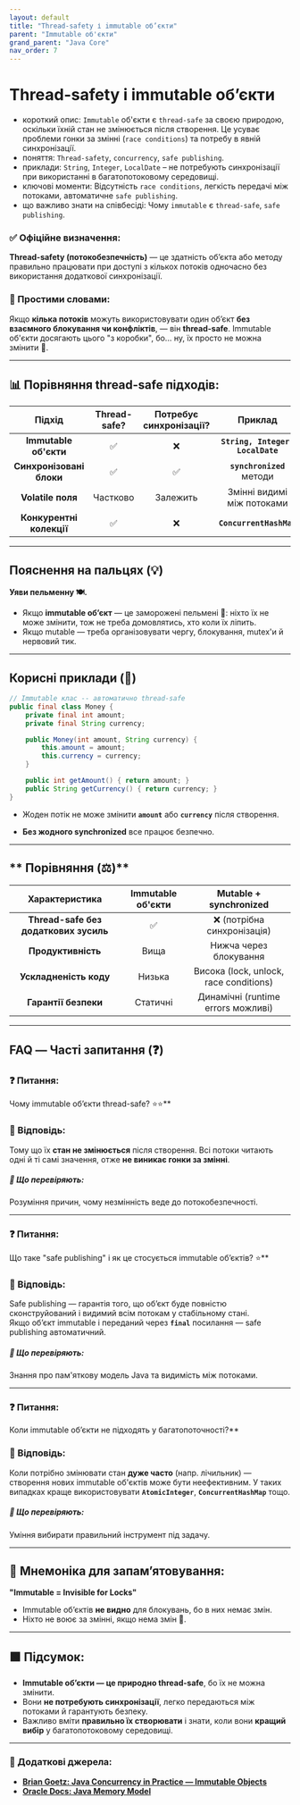 ```yaml
---
layout: default
title: "Thread-safety і immutable об’єкти"
parent: "Immutable об'єкти"
grand_parent: "Java Core"
nav_order: 7
---
```


# Thread-safety і immutable об’єкти

*   короткий опис: `Immutable` об'єкти є `thread-safe` за своєю природою, оскільки їхній стан не змінюється після створення. Це усуває проблеми гонки за змінні (`race conditions`) та потребу в явній синхронізації.
*   поняття: `Thread-safety`, `concurrency`, `safe publishing`.
*   приклади: `String`, `Integer`, `LocalDate` – не потребують синхронізації при використанні в багатопотоковому середовищі.
*   ключові моменти: Відсутність `race conditions`, легкість передачі між потоками, автоматичне `safe publishing`.
*   що важливо знати на співбесіді: Чому `immutable` є `thread-safe`, `safe publishing`.

### **✅ Офіційне визначення:**

**Thread-safety (потокобезпечність)** — це здатність об’єкта або методу правильно працювати при доступі з кількох потоків одночасно без використання додаткової синхронізації.

### **🧠 Простими словами:**

Якщо **кілька потоків** можуть використовувати один об’єкт **без взаємного блокування чи конфліктів**, — він **thread-safe**. Immutable об'єкти досягають цього "з коробки", бо... ну, їх просто не можна змінити 💎.


---

## **📊 Порівняння thread-safe підходів:**



| Підхід | Thread-safe? | Потребує синхронізації? | Приклад |
| :---: | :---: | :---: | :---: |
| **Immutable об'єкти** | ✅ | ❌ | **`String, Integer, LocalDate`** |
| **Синхронізовані блоки** | ✅ | ✅ | **`synchronized`** методи |
| **Volatile поля** | Частково | Залежить | Змінні видимі між потоками |
| **Конкурентні колекції** | ✅ | ❌ | **`ConcurrentHashMap`** |

---

## **Пояснення на пальцях (💡)**

**Уяви пельменну 🍽️.**

* Якщо **immutable об’єкт** — це заморожені пельмені 🥶: ніхто їх не може змінити, тож не треба домовлятись, хто коли їх ліпить.
* Якщо mutable — треба організовувати чергу, блокування, mutex'и й нервовий тик.

---

## **Корисні приклади (🧪)**

```java
// Immutable клас -- автоматично thread-safe
public final class Money {
    private final int amount;
    private final String currency;

    public Money(int amount, String currency) {
        this.amount = amount;
        this.currency = currency;
    }

    public int getAmount() { return amount; }
    public String getCurrency() { return currency; }
}
```
* Жоден потік не може змінити **`amount`** або **`currency`** після створення.

* **Без жодного synchronized** все працює безпечно.

---

## ** Порівняння (⚖️)**

| Характеристика | Immutable об'єкти | Mutable \+ synchronized |
| :---: | :---: | :---: |
| **Thread-safe без додаткових зусиль** | ✅ | ❌ (потрібна синхронізація) |
| **Продуктивність** | Вища | Нижча через блокування |
| **Ускладненість коду** | Низька | Висока (lock, unlock, race conditions) |
| **Гарантії безпеки** | Статичні | Динамічні (runtime errors можливі) |

---

## **FAQ — Часті запитання (❓)**

### **❓ Питання:**

 Чому immutable об’єкти thread-safe? ⭐️⭐️**

### **💬 Відповідь:**





Тому що їх **стан не змінюється** після створення. Всі потоки читають одні й ті самі значення, отже **не виникає гонки за змінні**.

##### **📌 Що перевіряють:**

Розуміння причин, чому незмінність веде до потокобезпечності.

---

### **❓ Питання:**

 Що таке "safe publishing" і як це стосується immutable об’єктів? ⭐️**

### **💬 Відповідь:**





Safe publishing — гарантія того, що об’єкт буде повністю сконструйований і видимий всім потокам у стабільному стані.  
Якщо об’єкт immutable і переданий через **`final`** посилання — safe publishing автоматичний.

##### **📌 Що перевіряють:**

Знання про пам'яткову модель Java та видимість між потоками.

---

### **❓ Питання:**

 Коли immutable об’єкти не підходять у багатопоточності?**

### **💬 Відповідь:**





Коли потрібно змінювати стан **дуже часто** (напр. лічильник) — створення нових immutable об'єктів може бути неефективним. У таких випадках краще використовувати **`AtomicInteger`**, **`ConcurrentHashMap`** тощо.

##### **📌 Що перевіряють:**

Уміння вибирати правильний інструмент під задачу.

---

## **🧠 Мнемоніка для запам’ятовування:**

**"Immutable \= Invisible for Locks"**

* Immutable об’єктів **не видно** для блокувань, бо в них немає змін.
* Ніхто не воює за змінні, якщо нема змін 👻.

---

## **🟩 Підсумок:**

* **Immutable об’єкти — це природно thread-safe**, бо їх не можна змінити.
* Вони **не потребують синхронізації**, легко передаються між потоками й гарантують безпеку.
* Важливо вміти **правильно їх створювати** і знати, коли вони **кращий вибір** у багатопотоковому середовищі.

---

### **🔗 Додаткові джерела:**

* [**Brian Goetz: Java Concurrency in Practice — Immutable Objects**](https://jcip.net)
* [**Oracle Docs: Java Memory Model**](https://docs.oracle.com/javase/specs/jls/se17/html/jls-17.html)